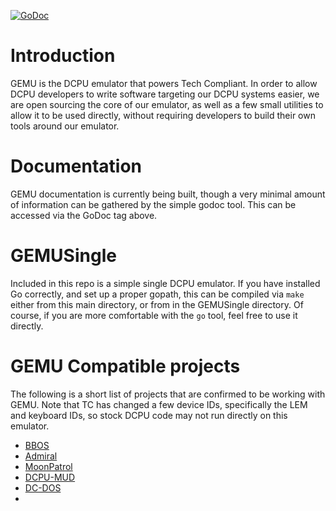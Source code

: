 [![GoDoc](https://godoc.org/gemu.techcompliant.com/gemu?status.svg)](https://godoc.org/gemu.techcompliant.com/gemu)

# Introduction

GEMU is the DCPU emulator that powers Tech Compliant.
In order to allow DCPU developers to write software targeting our DCPU systems easier, we are open sourcing the core of our emulator, as well as a few small utilities to allow it to be used directly, without requiring developers to build their own tools around our emulator.

# Documentation

GEMU documentation is currently being built, though a very minimal amount of information can be gathered by the simple godoc tool.  This can be accessed via the GoDoc tag above.

# GEMUSingle

Included in this repo is a simple single DCPU emulator.  If you have installed Go correctly, and set up a proper gopath, this can be compiled via `make` either from this main directory, or from in the GEMUSingle directory.  Of course, if you are more comfortable with the `go` tool, feel free to use it directly.

# GEMU Compatible projects

The following is a short list of projects that are confirmed to be working with GEMU.  Note that TC has changed a few device IDs, specifically the LEM and keyboard IDs, so stock DCPU code may not run directly on this emulator.

* [BBOS](https://github.com/madmockers/BareBonesOS)
* [Admiral](https://github.com/orlof/dcpu-admiral)
* [MoonPatrol](https://github.com/orlof/dcpu-moonpatrol)
* [DCPU-MUD](https://github.com/orlof/dcpu-mud)
* [DC-DOS](https://github.com/interfect/bbfs)
* 
